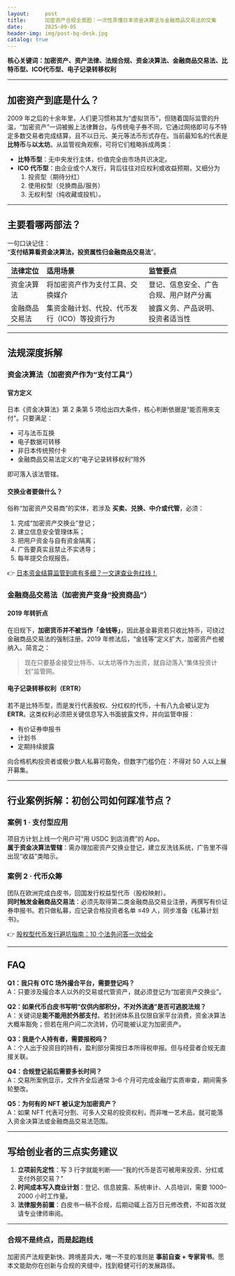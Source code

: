 ```yaml
---
layout:     post
title:      加密资产合规全景图：一次性弄懂日本资金决算法与金融商品交易法的交集
date:       2025-09-05
header-img: img/post-bg-desk.jpg
catalog: true
---
```


**核心关键词：加密资产、资产法律、法规合规、资金决算法、金融商品交易法、比特币型、ICO代币型、电子记录转移权利**

---

## 加密资产到底是什么？
2009 年之后的十余年里，人们更习惯称其为“虚拟货币”，但随着国际监管的升温，“加密资产”一词被搬上法律舞台。与传统电子券不同，它通过网络即可与不特定多数交易者完成结算，且不以日元、美元等法币形式存在。当前最知名的代表是**比特币**与**以太坊**。从监管视角观察，可将它们粗略拆成两类：

- **比特币型**：无中央发行主体，价值完全由市场共识决定。
- **ICO 代币型**：由企业或个人发行，背后往往对应权利或收益预期，又细分为  
  1. 投资型（期待分红）  
  2. 使用权型（兑换商品/服务）  
  3. 无权利型（纯收藏或投机）。

---

## 主要看哪两部法？
一句口诀记住：  
“**支付结算看资金决算法，投资属性归金融商品交易法**”。

| 法律定位 | 适用场景 | 监管要点 |
|:---------|:---------|:---------|
| 资金决算法 | 将加密资产作为支付工具、交换媒介 | 登记、信息安全、广告合规、用户财产分离 |
| 金融商品交易法 | 集资金融计划、代投、代币发行（ICO）等投资行为 | 披露义务、产品说明、投资者适当性 |

---

## 法规深度拆解

### 资金决算法（加密资产作为“支付工具”）

#### 官方定义
日本《资金决算法》第 2 条第 5 项给出四大条件，核心判断依据是“能否用來支付”。只要满足：

- 可与法币互换
- 电子数据可转移
- 非日本传统预付卡
- 金融商品交易法定义的“电子记录转移权利”除外

即可落入该法管辖。

#### 交换业者要做什么？
俗称“加密资产交易商”的实体，若涉及 **买卖、兑换、中介或代管**，必须：

1. 完成“加密资产交换业”登记；
2. 建立信息安全管理体系；
3. 把用户资金与自有资金隔离；
4. 广告要真实且禁止不实诱导；
5. 每年提交合规报告。

👉 [日本资金结算监管到底有多细？一文速查业务红线！](https://okxdog.com/)

### 金融商品交易法（加密资产变身“投资商品”）

#### 2019 年转折点
在旧规下，**加密货币并不被当作「金钱等」**，因此基金募资若只收比特币，可绕过金融商品交易法的强制注册。2019 年修法后，“金钱等”定义扩大，加密资产也被纳入。简言之：

> 现在只要基金接受比特币、以太坊等作为出资，就自动落入“集体投资计划”监管网。

#### 电子记录转移权利（ERTR）
若不是比特币型，而是发行代表股权、分红权的代币，十有八九会被认定为 **ERTR**。这类权利必须把关键信息写入书面披露文件，并向监管申报：

- 有价证券申报书
- 计划书
- 定期持续披露

向合格机构投资者或极少数人私募可豁免，但数字门槛仍在：不得对 50 人以上展开募集。

---

## 行业案例拆解：初创公司如何踩准节点？

### 案例 1 · 支付型应用
项目方计划上线一个用户可“用 USDC 到店消费”的 App。  
**属于资金决算法管辖**：需办理加密资产交换业登记，建立反洗钱系统，广告里不得出现“收益”类暗示。

### 案例 2 · 代币众筹
团队在欧洲完成白皮书，回国发行权益型代币（股权映射）。  
**同时触发金融商品交易法**：必须先取得第二类金融商品交易业注册，再撰写有价证券申报书。若只做私募，应记录合格投资者名单 ≤49 人，同步准备《私募计划书》。

👉 [股权型代币发行避坑指南：10 个法务问答一次给全](https://okxdog.com/)

---

## FAQ

**Q1：我只有 OTC 场外撮合平台，需要登记吗？**  
A：只要涉及撮合本人以外的交易或代管资产，就必须登记为“加密资产交换业”。

**Q2：如果代币白皮书写明“仅供内部积分，不对外流通”是否可逃脱法规？**  
A：关键词是**能不能用於外部支付**。若封闭体系且仅限自家平台消费，资金决算法大概率豁免；但若在用户间二次流转，仍可能被认定为加密资产。

**Q3：我是个人持有者，需要报税吗？**  
A：个人出于投资目的持有，盈利部分需按日本所得税申报。但与经营者合规无直接关联。

**Q4：合规登记前后需要多长时间？**  
A：交易所案例显示，文件齐全后通常 3–6 个月可完成金融厅实质审查，期间需多轮整改。

**Q5：为何有的 NFT 被认定为加密资产？**  
A：如果 NFT 代表可分割、可多人交易的投资权利，而非唯一艺术品，就可能落入资金决算法或金融商品交易法范围。

---

## 写给创业者的三点实务建议
1. **立项前先定性**：写 3 行字就能判断——“我的代币是否可被用来投资、分红或支付外部交易？”  
2. **时间成本写入商业计划**：登记、信息披露、系统审计、人员培训，需要 1000–2000 小时工作量。  
3. **法律服务前置**：白皮书一稿不合规，后期动辄上百万日元修改费，不如首次就请专业律师审阅。

---

### 合规不是终点，而是起跑线
加密资产法规更新快、跨境差异大，唯一不变的准则是 **事前自查 + 专家背书**。愿本文能助你在创新与合规的夹缝中，找到稳健可行的发展路径。